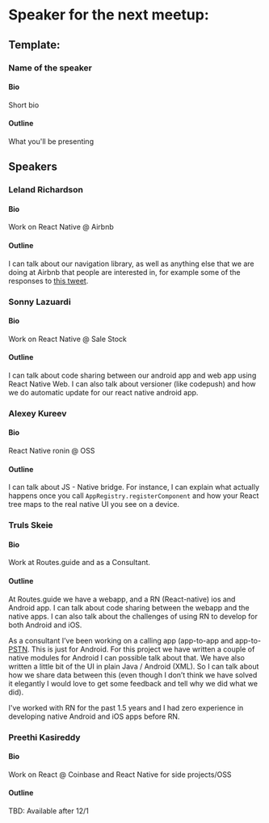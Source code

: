 # Speaker for the next meetup:

## Template:

### Name of the speaker

#### Bio
Short bio

#### Outline
What you'll be presenting



## Speakers

### Leland Richardson

#### Bio
Work on React Native @ Airbnb

#### Outline
I can talk about our navigation library, as well as anything else that we are doing at Airbnb that 
people are interested in, for example some of the responses to [this tweet](https://twitter.com/intelligibabble/status/788249703737458689).

### Sonny Lazuardi

#### Bio
Work on React Native @ Sale Stock

#### Outline
I can talk about code sharing between our android app and web app using React Native Web. I can also talk about versioner (like codepush) and how we do automatic update for our react native android app.

### Alexey Kureev

#### Bio
React Native ronin @ OSS

#### Outline
I can talk about JS - Native bridge. For instance, I can explain what actually happens once you call `AppRegistry.registerComponent` and how your React tree maps to the real native UI you see on a device.

### Truls Skeie

#### Bio
Work at Routes.guide and as a Consultant. 

#### Outline
At Routes.guide we have a webapp, and a RN (React-native) ios and Android app. I can talk about code sharing between the webapp and the native apps.
I can also talk about the challenges of using RN to develop for both Android and iOS.

As a consultant I’ve been working on a calling app (app-to-app and app-to-[PSTN](https://en.wikipedia.org/wiki/Public_switched_telephone_network]).
This is just for Android. For this project we have written a couple of native modules for Android I can possible talk about that. We have also written a little bit of the UI in plain Java / Android (XML). So I can talk about how we share data between this (even though I don’t think we have solved it elegantly I would love to get some feedback and tell why we did what we did).

I've worked with RN for the past 1.5 years and I had zero experience in developing native Android and iOS apps before RN.

### Preethi Kasireddy

#### Bio
Work on React @ Coinbase and React Native for side projects/OSS

#### Outline
TBD: Available after 12/1
